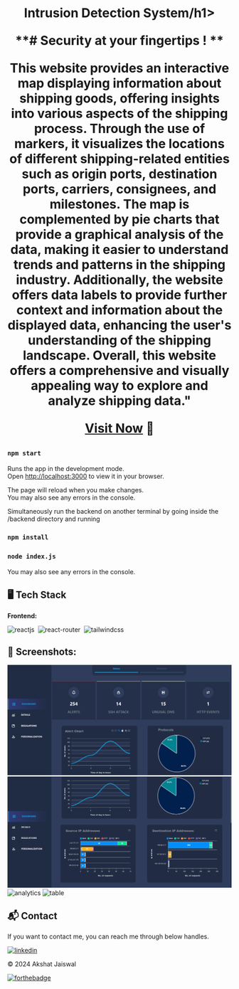 <h1 align="center">Intrusion Detection System/h1>

<p>
**# Security at your fingertips !  **

This website provides an interactive map displaying information about shipping goods, offering insights into various aspects of the shipping process. Through the use of markers, it visualizes the locations of different shipping-related entities such as origin ports, destination ports, carriers, consignees, and milestones. The map is complemented by pie charts that provide a graphical analysis of the data, making it easier to understand trends and patterns in the shipping industry. Additionally, the website offers data labels to provide further context and information about the displayed data, enhancing the user's understanding of the shipping landscape. Overall, this website offers a comprehensive and visually appealing way to explore and analyze shipping data."</p>

[Visit Now](https://example.com/) 🚀
### `npm start`

Runs the app in the development mode.\
Open [http://localhost:3000](http://localhost:3000) to view it in your browser.

The page will reload when you make changes.\
You may also see any errors in the console.

Simultaneously run the backend on another terminal by going inside the /backend directory and running
### `npm install`
### `node index.js`
You may also see any errors in the console.

## 🖥️ Tech Stack
**Frontend:**

![reactjs](https://img.shields.io/badge/React-20232A?style=for-the-badge&logo=react&logoColor=61DAFB)&nbsp;
![react-router](https://img.shields.io/badge/React_Router-CA4245?style=for-the-badge&logo=react-router&logoColor=white)&nbsp;
![tailwindcss](https://img.shields.io/badge/Tailwind_CSS-38B2AC?style=for-the-badge&logo=tailwind-css&logoColor=white)&nbsp;


## 📌 Screenshots:
![home1](/img/home1.png)
![home2](/img/home2.png)
![analytics](/img/Analytics.png)
![table](/img/DataTable.png)



<h2>📬 Contact</h2>

If you want to contact me, you can reach me through below handles.

[![linkedin](https://img.shields.io/badge/LinkedIn-0077B5?style=for-the-badge&logo=linkedin&logoColor=white)](https://www.linkedin.com/in/akshat-jaiswal-4664a2197)

© 2024 Akshat Jaiswal

[![forthebadge](https://forthebadge.com/images/badges/built-with-love.svg)](https://forthebadge.com)


